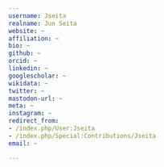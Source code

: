 ```yaml
---
username: Jseita
realname: Jun Seita
website: ~
affiliation: ~
bio: ~
github: ~
orcid: ~
linkedin: ~
googlescholar: ~
wikidata: ~
twitter: ~
mastodon-url: ~
meta: ~
instagram: ~
redirect_from:
- /index.php/User:Jseita
- /index.php/Special:Contributions/Jseita
email: ~

---
```

